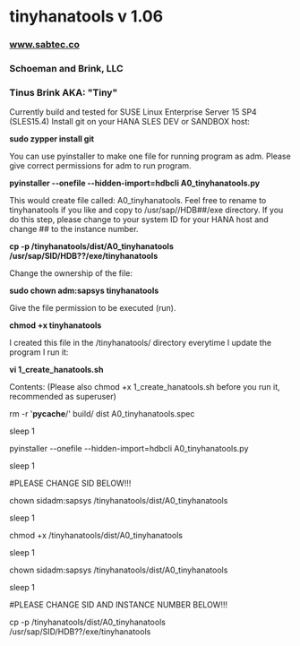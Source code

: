 ﻿# tinyhanatools v 1.06
### www.sabtec.co
### Schoeman and Brink, LLC
### Tinus Brink AKA: "Tiny"

Currently build and tested for SUSE Linux Enterprise Server 15 SP4 (SLES15.4)
Install git on your HANA SLES DEV or SANDBOX host:

**sudo zypper install git**

You can use pyinstaller to make one file for running program as <sid>adm.  Please give correct permissions for <sid>adm to run program.

**pyinstaller --onefile --hidden-import=hdbcli A0_tinyhanatools.py**

This would create file called:  A0_tinyhanatools.  Feel free to rename to tinyhanatools if you like and copy to /usr/sap/<sid>/HDB##/exe directory.
If you do this step, please change <sid> to your system ID for your HANA host and change ## to the instance number.

**cp -p /tinyhanatools/dist/A0_tinyhanatools /usr/sap/SID/HDB??/exe/tinyhanatools**

Change the ownership of the file:

**sudo chown <sid>adm:sapsys tinyhanatools**

Give the file permission to be executed (run).

**chmod +x tinyhanatools**

I created this file in the /tinyhanatools/ directory everytime I update the program I run it:

**vi 1_create_hanatools.sh**

Contents: (Please also chmod +x 1_create_hanatools.sh before you run it, recommended as superuser)

rm -r '__pycache__/' build/ dist A0_tinyhanatools.spec

sleep 1

pyinstaller --onefile --hidden-import=hdbcli A0_tinyhanatools.py

sleep 1

#PLEASE CHANGE SID BELOW!!!

chown sidadm:sapsys /tinyhanatools/dist/A0_tinyhanatools

sleep 1

chmod +x /tinyhanatools/dist/A0_tinyhanatools

sleep 1

chown sidadm:sapsys /tinyhanatools/dist/A0_tinyhanatools

sleep 1

#PLEASE CHANGE SID AND INSTANCE NUMBER BELOW!!!

cp -p /tinyhanatools/dist/A0_tinyhanatools /usr/sap/SID/HDB??/exe/tinyhanatools
